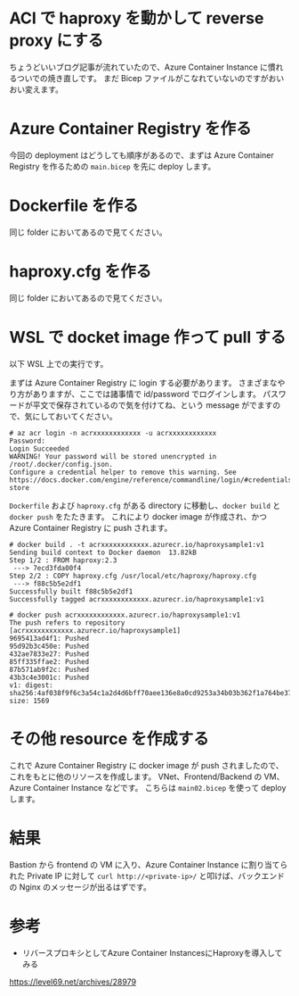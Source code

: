# ACI で haproxy を動かして reverse proxy にする

ちょうどいいブログ記事が流れていたので、Azure Container Instance に慣れるついでの焼き直しです。
まだ Bicep ファイルがこなれていないのですがおいおい変えます。

# Azure Container Registry を作る

今回の deployment はどうしても順序があるので、まずは Azure Container Registry を作るための `main.bicep` を先に deploy します。

# Dockerfile を作る

同じ folder においてあるので見てください。

# haproxy.cfg を作る

同じ folder においてあるので見てください。

# WSL で docket image 作って pull する

以下 WSL 上での実行です。

まずは Azure Container Registry に login する必要があります。
さまざまなやり方がありますが、ここでは諸事情で id/password でログインします。
パスワードが平文で保存されているので気を付けてね、という message がでますので、気にしておいてください。

```shell
# az acr login -n acrxxxxxxxxxxxx -u acrxxxxxxxxxxxx
Password:
Login Succeeded
WARNING! Your password will be stored unencrypted in /root/.docker/config.json.
Configure a credential helper to remove this warning. See
https://docs.docker.com/engine/reference/commandline/login/#credentials-store
```

`Dockerfile` および `haproxy.cfg` がある directory に移動し、`docker build` と `docker push` をたたきます。
これにより docker image が作成され、かつ Azure Container Registry に push されます。

```shell
# docker build . -t acrxxxxxxxxxxxx.azurecr.io/haproxysample1:v1
Sending build context to Docker daemon  13.82kB
Step 1/2 : FROM haproxy:2.3
 ---> 7ecd3fda00f4
Step 2/2 : COPY haproxy.cfg /usr/local/etc/haproxy/haproxy.cfg
 ---> f88c5b5e2df1
Successfully built f88c5b5e2df1
Successfully tagged acrxxxxxxxxxxxx.azurecr.io/haproxysample1:v1

# docker push acrxxxxxxxxxxxx.azurecr.io/haproxysample1:v1
The push refers to repository [acrxxxxxxxxxxxx.azurecr.io/haproxysample1]
9695413ad4f1: Pushed
95d92b3c450e: Pushed
432ae7833e27: Pushed
85ff335ffae2: Pushed
87b571ab9f2c: Pushed
43b3c4e3001c: Pushed
v1: digest: sha256:4af038f9f6c3a54c1a2d4d6bff70aee136e8a0cd9253a34b03b362f1a764be37 size: 1569
```

# その他 resource を作成する

これで Azure Container Registry に docker image が push されましたので、これをもとに他のリソースを作成します。
VNet、Frontend/Backend の VM、Azure Container Instance などです。
こちらは `main02.bicep` を使って deploy します。

# 結果

Bastion から frontend の VM に入り、Azure Container Instance に割り当てられた Private IP に対して `curl http://<private-ip>/` と叩けば、バックエンドの Nginx のメッセージが出るはずです。

# 参考

- リバースプロキシとしてAzure Container InstancesにHaproxyを導入してみる

https://level69.net/archives/28979
